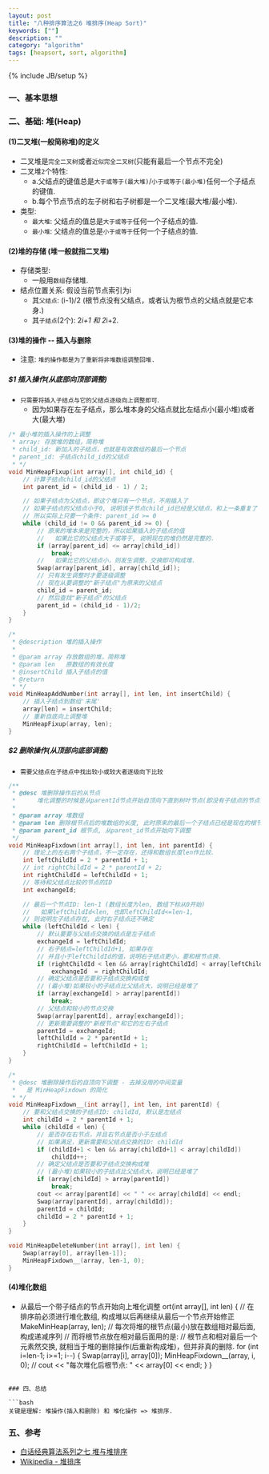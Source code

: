 ```yaml
---
layout: post
title: "八种排序算法之6 堆排序(Heap Sort)"
keywords: [""]
description: ""
category: "algorithm"
tags: [heapsort, sort, algorithm]
---
```

{% include JB/setup %}

### 一、基本思想

### 二、基础: 堆(Heap)

#### (1)二叉堆(一般简称堆)的定义
* 二叉堆是`完全二叉树`或者`近似完全二叉树`(只能有最后一个节点不完全)
* 二叉堆`2`个特性:
    * a.父结点的键值总是`大于或等于(最大堆)`/`小于或等于(最小堆)`任何一个子结点的键值.
    * b.每个节点节点的左子树和右子树都是一个二叉堆(最大堆/最小堆).
* 类型:
    * `最大堆`: 父结点的值总是`大于或等于`任何一个子结点的值.
    * `最小堆`: 父结点的值总是`小于或等于`任何一个子结点的值.

#### (2)堆的存储 (堆一般就指二叉堆)
* 存储类型:
    * 一般用`数组`存储堆.
* 结点位置关系: 假设当前节点索引为i
    * 其`父结点`: (i-1)/2 (根节点没有父结点，或者认为根节点的父结点就是它本身.)
    * 其`子结点`(2个): 2*i+1 和 2*i+2.

#### (3)堆的操作 -- 插入与删除
* 注意: `堆的操作都是为了重新将非堆数组调整回堆.`

##### $1 插入操作(从底部向顶部调整)
* `只需要将插入子结点与它的父结点逐级向上调整即可`.
    * 因为如果存在左子结点，那么堆本身的父结点就比左结点小(最小堆)或者大(最大堆)

```c
/* 最小堆的插入操作的上调整
 * array: 存放堆的数组，简称堆
 * child_id: 新加入的子结点，也就是有效数组的最后一个节点
 * parent_id: 子结点child_id的父结点
 * */
void MinHeapFixup(int array[], int child_id) {
    // 计算子结点child_id的父结点
    int parent_id = (child_id - 1) / 2;

    // 如果子结点为父结点，即这个堆只有一个节点，不用插入了
    // 如果子结点的父结点小于0, 说明该子节点child_id已经是父结点，和上一条重复了
    // 所以实际上只要一个条件: parent_id >= 0
    while (child_id != 0 && parent_id >= 0) {
        // 原来的堆本来是完整的，所以如果插入的子结点的值
        //   如果比它的父结点大于或等于, 说明现在的堆仍然是完整的.
        if (array[parent_id] <= array[child_id])
            break;
        //   如果比它的父结点小，则发生调整，交换即可构成堆.
        Swap(array[parent_id], array[child_id]);
        // 只有发生调整时才要逐级调整
        // 现在从要调整的"新子结点"为原来的父结点
        child_id = parent_id;
        // 然后查找"新子结点"的父结点
        parent_id = (child_id - 1)/2;
    }
}

/*
 * @description 堆的插入操作
 *
 * @param array 存放数组的堆，简称堆
 * @param len   原数组的有效长度
 * @insertChild 插入子结点的值
 * @return 
 * */
void MinHeapAddNumber(int array[], int len, int insertChild) {
    // 插入子结点到数组'末尾'
    array[len] = insertChild;
    // 重新自底向上调整堆
    MinHeapFixup(array, len);
}
```

##### $2 删除操作(从顶部向底部调整)
* `需要父结点在子结点中找出较小或较大者逐级向下比较`

```c
/**
 * @desc 堆删除操作后的从节点
 *      堆化调整的时候是从parentId节点开始自顶向下直到树叶节点(即没有子结点的节点)的.
 * 
 * @param array 堆数组
 * @param len 删除根节点后的堆数组的长度, 此时原来的最后一个子结点已经是现在的根节点，不能算堆，所以要重新调整.
 * @param parent_id 根节点, 从parent_id节点开始向下调整
 */
void MinHeapFixdown(int array[], int len, int parentId) {
    // 理论上的左右两个子结点，不一定存在，还得和数组长度len作比较.
    int leftChildId = 2 * parentId + 1;
    // int rightChildId = 2 * parentId + 2;
    int rightChildId = leftChildId + 1;
    // 等待和父结点比较的节点的ID
    int exchangeId;

    // 最后一个节点ID: len-1 (数组长度为len, 数组下标从0开始)
    //   如果leftChildId<len, 也即leftChildId<=len-1,
    // 则说明左子结点存在, 此时右子结点还不确定
    while (leftChildId < len) {
        // 默认要要与父结点交换的结点是左子结点
        exchangeId = leftChildId;
        // 右子结点=leftChildId+1, 如果存在
        // 并且小于leftChildId的值，说明右子结点更小，要和根节点换.
        if (rightChildId < len && array[rightChildId] < array[leftChildId])
            exchangeId  = rightChildId;
        // 确定父结点是否要和子结点交换构成堆
        // (最小堆)如果较小的子结点比父结点大，说明已经是堆了
        if (array[exchangeId] > array[parentId])
            break;
        // 父结点和较小的节点交换
        Swap(array[parentId], array[exchangeId]);
        // 更新需要调整的"新根节点"和它的左右子结点
        parentId = exchangeId;
        leftChildId = 2 * parentId + 1;
        rightChildId = leftChildId + 1;
    }
}

/* 
 * @desc 堆删除操作后的自顶向下调整 - 去掉没用的中间变量
 *   是 MinHeapFixdown 的简化
 * */
void MinHeapFixdown__(int array[], int len, int parentId) {
    // 要和父结点交换的子结点ID: childId, 默认是左结点
    int childId = 2 * parentId + 1;
    while (childId < len) {
        // 是否存在右节点，并且右节点是否小于左结点
        // 如果满足，更新需要和父结点交换的ID: childId
        if (childId+1 < len && array[childId+1] < array[childId])
            childId++;
        // 确定父结点是否要和子结点交换构成堆
        // (最小堆)如果较小的子结点比父结点大，说明已经是堆了
        if (array[childId] > array[parentId])
            break;
        cout << array[parentId] << " " << array[childId] << endl;
        Swap(array[parentId], array[childId]);
        parentId = childId;
        childId = 2 * parentId + 1;
    }
}

void MinHeapDeleteNumber(int array[], int len) {
    Swap(array[0], array[len-1]);
    MinHeapFixdown__(array, len-1, 0);
}
```

#### (4)堆化数组
* 从最后一个带子结点的节点开始向上堆化调整
ort(int array[], int len) {
    // 在排序前必须进行堆化数组, 构成堆以后再继续从最后一个节点开始修正
    MakeMinHeap(array, len);
    // 每次将堆的根节点(最小)放在数组相对最后面, 构成递减序列
    // 而将根节点放在相对最后面用的是:
    //     根节点和相对最后一个元素然交换, 就相当于堆的删除操作(后重新构成堆)，但并非真的删除.
    for (int i=len-1; i>=1; i--) {
        Swap(array[i], array[0]);
        MinHeapFixdown__(array, i, 0);
        // cout << "每次堆化后根节点: " << array[0] << endl;
    }
}
```

### 四、总结

```bash
关键是理解: 堆操作(插入和删除) 和 堆化操作 => 堆排序.
```

### 五、参考
* [白话经典算法系列之七 堆与堆排序](http://blog.csdn.net/morewindows/article/details/6709644/#quote)
* [Wikipedia - 堆排序](https://zh.wikipedia.org/wiki/%E5%A0%86%E6%8E%92%E5%BA%8F)
